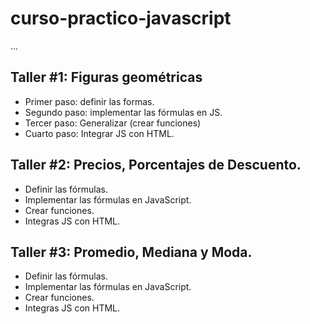 # curso-practico-javascript

...

## Taller #1: Figuras geométricas

- Primer paso: definir las formas.
- Segundo paso: implementar las fórmulas en JS.
- Tercer paso: Generalizar (crear funciones)
- Cuarto paso: Integrar JS con HTML.

## Taller #2: Precios, Porcentajes de Descuento.

- Definir las fórmulas.
- Implementar las fórmulas en JavaScript.
- Crear funciones.
- Integras JS con HTML.

## Taller #3: Promedio, Mediana y Moda.

- Definir las fórmulas.
- Implementar las fórmulas en JavaScript.
- Crear funciones.
- Integras JS con HTML.